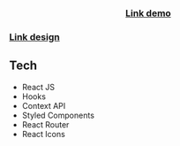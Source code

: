 ### <p align="center"> <a href="https://e-shopp.netlify.app/" target="_blank" >Link demo</a> <p>

### <p align="left"> <a href="https://www.behance.net/gallery/86012235/eCommerce-Free-UI-Kit" target="_blank">Link design</a> <p>

## Tech

- React JS
- Hooks
- Context API
- Styled Components
- React Router
- React Icons
